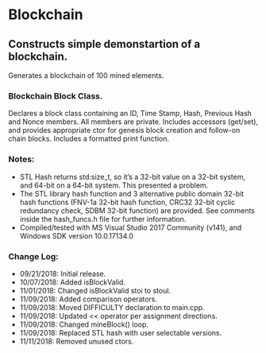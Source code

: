 # Blockchain
## Constructs simple demonstartion of a blockchain.

Generates a blockchain of 100 mined elements.

### Blockchain Block Class.

Declares a block class containing an ID, Time Stamp, Hash, Previous Hash and Nonce members. All members are private. Includes accessors (get/set), and provides appropriate ctor for genesis block creation and follow-on chain blocks. Includes a formatted print function.

### Notes:
* STL Hash returns std:size_t, so it’s a 32-bit value on a 32-bit system, and 64-bit on a 64-bit system. This presented a problem.
* The STL library hash function and 3 alternative public domain 32-bit hash functions (FNV-1a 32-bit hash function, CRC32 32-bit cyclic redundancy check, SDBM 32-bit function) are provided. See comments inside the hash_funcs.h file for further information.
* Compiled/tested with MS Visual Studio 2017 Community (v141), and Windows SDK version 10.0.17134.0

### Change Log:
* 09/21/2018: Initial release.
* 10/07/2018: Added isBlockValid.
* 11/01/2018: Changed isBlockValid stoi to stoul.
* 11/09/2018: Added comparison operators.
* 11/09/2018: Moved DIFFICULTY declaration to main.cpp.
* 11/09/2018: Updated << operator per assignment directions.
* 11/09/2018: Changed mineBlock() loop.
* 11/09/2018: Replaced STL hash with user selectable versions.
* 11/11/2018: Removed unused ctors.
